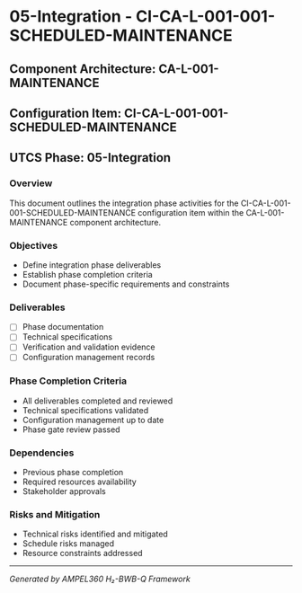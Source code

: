 # 05-Integration - CI-CA-L-001-001-SCHEDULED-MAINTENANCE

## Component Architecture: CA-L-001-MAINTENANCE
## Configuration Item: CI-CA-L-001-001-SCHEDULED-MAINTENANCE
## UTCS Phase: 05-Integration

### Overview
This document outlines the integration phase activities for the CI-CA-L-001-001-SCHEDULED-MAINTENANCE configuration item within the CA-L-001-MAINTENANCE component architecture.

### Objectives
- Define integration phase deliverables
- Establish phase completion criteria
- Document phase-specific requirements and constraints

### Deliverables
- [ ] Phase documentation
- [ ] Technical specifications
- [ ] Verification and validation evidence
- [ ] Configuration management records

### Phase Completion Criteria
- All deliverables completed and reviewed
- Technical specifications validated
- Configuration management up to date
- Phase gate review passed

### Dependencies
- Previous phase completion
- Required resources availability
- Stakeholder approvals

### Risks and Mitigation
- Technical risks identified and mitigated
- Schedule risks managed
- Resource constraints addressed

---
*Generated by AMPEL360 H₂-BWB-Q Framework*
